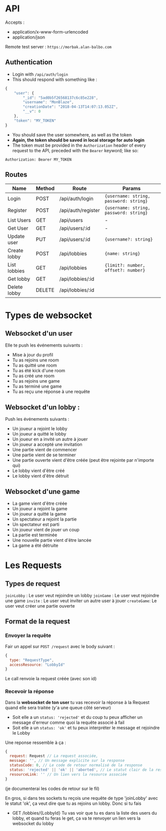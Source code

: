 # API

Accepts :
- application/x-www-form-urlencoded
- application/json

Remote test server : `https://morbak.alan-balbo.com`

## Authentication

* Login with `/api/auth/login`
* This should respond with something like :
```javascript
{
    "user": {
        "_id": "5ad0b5f26568137c6c85e228",
        "username": "MonBlaze",
        "creationDate": "2018-04-13T14:07:13.052Z",
        "__v": 0
    },
    "token": "MY_TOKEN"
}
```
* You should save the user somewhere, as well as the token
* **Again, the token should be saved in local storage for auto login**
* The token must be provided in the `Authorization` header of every request to the API, preceded with the `Bearer` keyword;  like so:
```
Authorization: Bearer MY_TOKEN
```

## Routes


| Name | Method | Route | Params |
|--|--|--|--|
| Login | POST|/api/auth/login | `{username: string, password: string} `  |
| Register | POST| /api/auth/register |  `{username: string, password: string} `|
|List Users | GET|/api/users |-
|Get User | GET|/api/users/:id |-
|Update user | PUT|/api/users/:id |  `{username?: string} `
|Create lobby | POST|/api/lobbies |  `{name: string} `
|List lobbies | GET|/api/lobbies |  `{limit?: number, offset?: number}`
|Get lobby | GET|/api/lobbies/:id | 
|Delete lobby | DELETE|/api/lobbies/:id | 


# Types de websocket

## Websocket d'un user

Elle te push les événements suivants :
- Mise à jour du profil
- Tu as rejoins une room
- Tu as quitté une room
- Tu as été kick d'une room
- Tu as créé une room
- Tu as rejoins une game
- Tu as terminé une game
- Tu as reçu une réponse à une requête

## Websocket d'un lobby :

Push les événements suivants :
- Un joueur a rejoint le lobby
- Un joueur a quitté le lobby
- Un joueur en a invité un autre à jouer
- Un joueur a accepté une invitation
- Une partie vient de commencer
- Une partie vient de se terminer
- Une partie ouverte vient d'être créée (peut être rejointe par n'importe qui)
- Le lobby vient d'être créé
- Le lobby vient d'être détruit

## Websocket d'une game
- La game vient d'être créée
- Un joueur a rejoint la game
- Un joueur a quitté la game
- Un spectateur a rejoint la partie
- Un spectateur est parti
- Un joueur vient de jouer un coup
- La partie est terminée
- Une nouvelle partie vient d'être lancée
- La game a été détruite

# Les Requests

## Types de request 

`joinLobby` : Le user veut rejoindre un lobby
`joinGame` : Le user veut rejoindre une game
`invite` : Le user veut inviter un autre user à jouer
`createGame`: Le user veut créer une partie ouverte

## Format de la request 

### Envoyer la requête
Fair un appel sur `POST /request` avec le body suivant : 
```javascript
{
  type: "RequestType",
  accessResource: "LobbyId"
}
```
Le call renvoie la request créée (avec son id)

### Recevoir la réponse

Dans la **websocket de ton user** tu vas recevoir la réponse à la Request quand elle sera traitée (y'a une queue côté serveur)
- Soit elle a un `status: 'rejected'` et du coup tu peux afficher un message d'erreur comme quoi la requête associé à fail
- Soit elle a un `status: 'ok'` et tu peux interpréter le message et rejoindre le Lobby

Une reponse ressemble à ça :
```javascript
{
  request: Request // La request associée,
  message: '', // Un message explicite sur la response
  statusCode: 0, // Le code de retour normalisé de la response
  status: 'rejected' || 'ok' || 'aborted', // Le statut clair de la response
  resourceLink: '' // Un lien vers la resource associée
}
```

(je documenterai les codes de retour sur le fil)

En gros, si dans tes sockets tu reçois une requête de type 'joinLobby' avec le statut 'ok', ça veut dire que tu as rejoins un lobby.
Donc si tu fais 

- GET /lobbies/{LobbyId}
Tu vas voir que tu es dans la liste des users du lobby, et quand tu feras le get, ça va te renvoyer un lien vers la websocket du lobby


